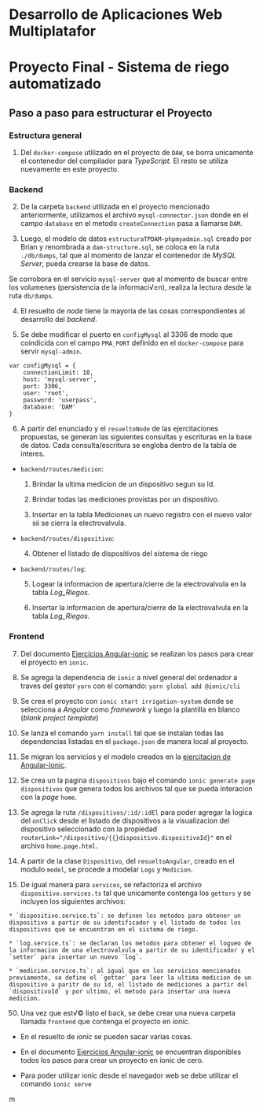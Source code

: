 # Desarrollo de Aplicaciones Web Multiplatafor

# Proyecto Final - Sistema de riego automatizado

## Paso a paso para estructurar el Proyecto

### Estructura general

1. Del `docker-compose` utilizado en el proyecto de `DAW`, se borra unicamente el contenedor del compilador para *TypeScript*. El resto se utiliza nuevamente en este proyecto.


### Backend

2. De la carpeta `backend` utilizada en el proyecto mencionado anteriormente, utilizamos el archivo `mysql-connector.json` donde en el campo `database` en el metodo `createConnection` pasa a llamarse `DAM`.

3. Luego, el modelo de datos `estructuraTPDAM-phpmyadmin.sql` creado por Brian y renombrada a `dam-structure.sql`, se coloca en la ruta `./db/dumps`, tal que al momento de lanzar el contenedor de *MySQL Server*, pueda crearse la base de datos.

Se corrobora en el servicio `mysql-server` que al momento de buscar entre los volumenes (persistencia de la informaci√≥n), realiza la lectura desde la ruta `db/dumps`.

4. El resuelto de *node* tiene la mayoria de las cosas correspondientes al desarrollo del *backend*.

5. Se debe modificar el puerto en `configMysql` al 3306 de modo que coindicida con el campo `PMA_PORT` definido en el `docker-compose` para servir `mysql-admin`.    

```
var configMysql = {
    connectionLimit: 10,
    host: 'mysql-server',
    port: 3306,
    user: 'root',
    password: 'userpass',
    database: 'DAM'
}
```

6. A partir del enunciado y el `resueltoNode` de las ejercitaciones propuestas, se generan las siguientes consultas y escrituras en la base de datos. Cada consulta/escritura se engloba dentro de 
la tabla de interes.

* `backend/routes/medicion`: 

  1. Brindar la ultima medicion de un dispositivo segun su Id.

  2. Brindar todas las mediciones provistas por un dispositivo.

  3. Insertar en la tabla Mediciones un nuevo registro con el nuevo valor sii se cierra la electrovalvula.


* `backend/routes/dispositivo`:

  4. Obtener el listado de dispositivos del sistema de riego


* `backend/routes/log`:

  5. Logear la informacion de apertura/cierre de la electrovalvula en la tabla *Log_Riegos*.
  
  6. Insertar la informacion de apertura/cierre de la electrovalvula en la tabla *Log_Riegos*.
 
### Frontend

7. Del documento [Ejercicios Angular-ionic](https://github.com/nandroidj/CEIoT/blob/main/02b/02-multiplatform-development/clases/dam/Ejercicios/Ejercicios%20Ionic.pdf) se realizan los pasos para crear el proyecto en `ionic`.

  1. Se agrega la dependencia de `ionic` a nivel general del ordenador a traves del gestor `yarn` con el comando: `yarn global add @ionic/cli`

  2. Se crea el proyecto con `ionic start irrigation-system` donde se selecciona a *Angular* como *framework* y luego la plantilla en blanco (*blank project template*)

  3. Se lanza el comando `yarn install` tal que se instalan todas las dependencias listadas en el `package.json` de manera local al proyecto. 

  4. Se migran los servicios y el modelo creados en la [ejercitacion de Angular-Ionic](https://github.com/nandroidj/CEIoT/blob/main/02b/02-multiplatform-development/clases/dam/Ejercicios/Ejercicios%20Angular%20-DAM.pdf).

  5. Se crea un la pagina `dispositivos` bajo el comando `ionic generate page dispositivos` que genera todos los archivos tal que se pueda interacion con la *page* `home`. 

  6. Se agrega la ruta `/dispositivos/:id/:idEl` para poder agregar la logica del `onClick` desde el listado de dispositivos a la visualizacion del dispositivo seleccionado con la propiedad `routerLink="/dispositivo/{{}dispositivo.dispositivoId}"` en el archivo `home.page.html`.

  7. A partir de la clase `Dispositivo`, del `resueltoAngular`, creado en el modulo `model`, se procede a modelar `Logs` y `Medicion`.

  8. De igual manera para `services`, se refactoriza el archivo `dispositivo.services.ts` tal que unicamente contenga los `getters` y se incluyen los siguientes archivos:

    * `dispositivo.service.ts`: se definen los metodos para obtener un dispositivo a partir de su identificador y el listado de todos los dispositivos que se encuentran en el sistema de riego.

    * `log.service.ts`: se declaran los metodos para obtener el logueo de la informacion de una electrovalvula a partir de su identificador y el `setter` para insertar un nuevo `log`.

    * `medicion.service.ts`: al igual que en los servicios mencionados previamente, se define el `getter` para leer la ultima medicion de un dispositivo a paritr de su id, el listado de mediciones a partir del `dispositivoId` y por ultimo, el metodo para insertar una nueva medicion.















50. Una vez que est√© listo el back, se debe crear una nueva carpeta llamada `frontend` que contenga el proyecto en *ionic*. 

- En el resuelto de *ionic* se pueden sacar varias cosas. 

- En el documento [Ejercicios Angular-ionic](https://github.com/nandroidj/CEIoT/blob/main/02b/02-multiplatform-development/clases/dam/Ejercicios/Ejercicios%20Ionic.pdf) se encuentran disponibles todos los pasos para crear un proyecto en ionic de cero.

- Para poder utilizar ionic desde el navegador web se debe utilizar el comando `ionic serve`



m
